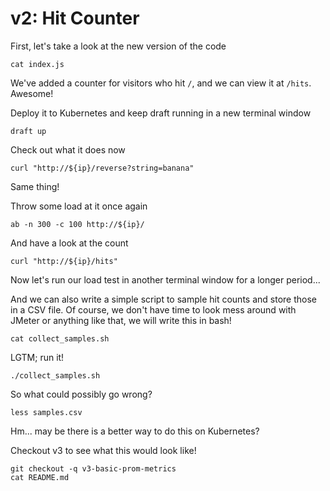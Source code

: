 # v2: Hit Counter

First, let's take a look at the new version of the code
```
cat index.js
```

We've added a counter for visitors who hit `/`, and we can view it at `/hits`. Awesome!

Deploy it to Kubernetes and keep draft running in a new terminal window
```
draft up
```

Check out what it does now
```
curl "http://${ip}/reverse?string=banana"
```

Same thing!

Throw some load at it once again
```
ab -n 300 -c 100 http://${ip}/
```

And have a look at the count
```
curl "http://${ip}/hits"
```

Now let's run our load test in another terminal window for a longer period...

And we can also write a simple script to sample hit counts and store those in a CSV file.
Of course, we don't have time to look mess around with JMeter or anything like that, we
will write this in bash!
```
cat collect_samples.sh
```

LGTM; run it!

```
./collect_samples.sh
```

So what could possibly go wrong?

```
less samples.csv
```

Hm... may be there is a better way to do this on Kubernetes?

Checkout v3 to see what this would look like!

```
git checkout -q v3-basic-prom-metrics
cat README.md
```
